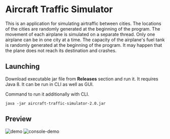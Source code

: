 # Aircraft Traffic Simulator

This is an application for simulating airtraffic between cities. The locations of the cities are randomly generated at the beginning of the program. The movement of each airplane is simulated on a separate thread. Only one airplane can be in one city at a time. The capacity of the airplane's fuel tank is randomly generated at the beginning of the program. It may happen that the plane does not reach its destination and crashes.

## Launching


Download executable jar file from **Releases** section and run it. It requires Java 8. It can be run in CLI as well as GUI.

Command to run it additionally with CLI.

    java -jar aircraft-traffic-simulator-2.0.jar

## Preview

![demo](https://user-images.githubusercontent.com/29569674/225142206-e28f805b-52f0-4194-97d0-2329ef906ef7.gif)
![console-demo](https://user-images.githubusercontent.com/29569674/225144967-43ea0f7c-856e-43bf-83c1-cf9064a781ce.gif)
